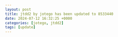```yaml
---
layout: post
title: jtdd2 by jotego has been updated to 8533440
date: 2024-07-12 16:32:25 +0000
categories: [jotego, jtdd2]
tags: [update]
---
```



